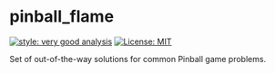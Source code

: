 # pinball_flame

[![style: very good analysis][very_good_analysis_badge]][very_good_analysis_link]
[![License: MIT][license_badge]][license_link]

Set of out-of-the-way solutions for common Pinball game problems.

[license_badge]: https://img.shields.io/badge/license-MIT-blue.svg
[license_link]: https://opensource.org/licenses/MIT
[very_good_analysis_badge]: https://img.shields.io/badge/style-very_good_analysis-B22C89.svg
[very_good_analysis_link]: https://pub.dev/packages/very_good_analysis